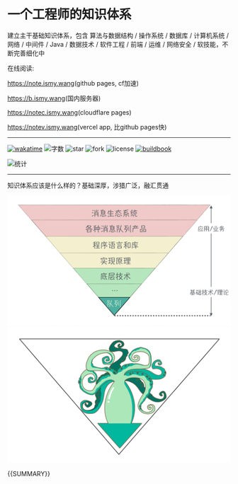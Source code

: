 # 一个工程师的知识体系

建立主干基础知识体系，包含 算法与数据结构 / 操作系统 / 数据库 / 计算机系统 / 网络 / 中间件 / Java / 数据技术 / 软件工程 / 前端 / 运维 / 网络安全 / 软技能，不断完善细化中

在线阅读:

<https://note.ismy.wang>(github pages, cf加速)

<https://b.ismy.wang>(国内服务器)

<https://notec.ismy.wang>(cloudflare pages)

<https://notev.ismy.wang>(vercel app, 比github pages快)

--------------------------------------------------------------------------------

[![wakatime](https://wakatime.com/badge/github/0xcaffebabe/note.svg)](https://wakatime.com/badge/github/0xcaffebabe/note) ![字数](https://cdn.jsdelivr.net/gh/0xcaffebabe/note@gh-pages/wordCountBadge.svg) ![star](https://img.shields.io/github/stars/0xcaffebabe/note) ![fork](https://img.shields.io/github/forks/0xcaffebabe/note) ![license](https://img.shields.io/github/license/0xcaffebabe/note) [![buildbook](https://github.com/0xcaffebabe/note/actions/workflows/build_book.yml/badge.svg)](https://github.com/0xcaffebabe/note/actions/workflows/build_book.yml)

![统计](https://repobeats.axiom.co/api/embed/24137e8c365c058184db40c146a5dc1291924862.svg "Repobeats analytics image")

---

知识体系应该是什么样的？基础深厚，涉猎广泛，融汇贯通

![2022525213243](/doc/assets/2022525213243.webp)
![2022525213254](/doc/assets/2022525213254.webp)

{{SUMMARY}}